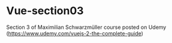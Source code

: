 # Vue-section03
Section 3 of Maximilian Schwarzmüller course posted on Udemy (https://www.udemy.com/vuejs-2-the-complete-guide)
